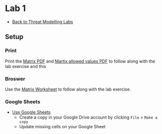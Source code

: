 # Lab 1

- [Back to Threat Modelling Labs](../README.md)

## Setup

### Print

Print the [Matrix PDF](lab1-matrix.pdf) and [Martix allowed values PDF](lab1-matrix-allowed-values.pdf) to follow along with the lab exercise and this  

### Broswer

Use the [Matrix Worksheet](WORKSHEET.md) to follow along with the lab exercise.

### Google Sheets

- [Use Google Sheets](https://docs.google.com/spreadsheets/d/1V3HvoqMOK763asDTPZYpT1wn-f0zZ18CjYf15GTKrqA/edit?usp=sharing)
  - Create a copy in your Google Drive account by clicking `File` > `Make a copy`
  - Update missing cells on your Google Sheet

